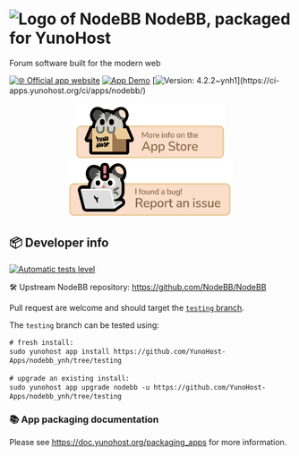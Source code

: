<!--
N.B.: This README was automatically generated by <https://github.com/YunoHost/apps_tools/blob/main/readme_generator>
It shall NOT be edited by hand.
-->

<h1>
  <img src="https://raw.githubusercontent.com/YunoHost/apps/main/logos/nodebb.png" width="32px" alt="Logo of NodeBB">
  NodeBB, packaged for YunoHost
</h1>

Forum software built for the modern web

[![🌐 Official app website](https://img.shields.io/badge/Official_app_website-darkgreen?style=for-the-badge)](https://nodebb.org)
[![App Demo](https://img.shields.io/badge/App_Demo-blue?style=for-the-badge)](https://try.nodebb.org)
[![Version: 4.2.2~ynh1](https://img.shields.io/badge/Version-4.2.2~ynh1-rgba(0,150,0,1)?style=for-the-badge)](https://ci-apps.yunohost.org/ci/apps/nodebb/)

<div align="center">
<a href="https://apps.yunohost.org/app/nodebb"><img height="100px" src="https://github.com/YunoHost/yunohost-artwork/raw/refs/heads/main/badges/neopossum-badges/badge_more_info_on_the_appstore.svg"/></a>
<a href="https://github.com/YunoHost-Apps/nodebb_ynh/issues"><img height="100px" src="https://github.com/YunoHost/yunohost-artwork/raw/refs/heads/main/badges/neopossum-badges/badge_report_an_issue.svg"/></a>
</div>

## 📦 Developer info

[![Automatic tests level](https://apps.yunohost.org/badge/cilevel/nodebb)](https://ci-apps.yunohost.org/ci/apps/nodebb/)

🛠️ Upstream NodeBB repository: <https://github.com/NodeBB/NodeBB>

Pull request are welcome and should target the [`testing` branch](https://github.com/YunoHost-Apps/nodebb_ynh/tree/testing).

The `testing` branch can be tested using:
```
# fresh install:
sudo yunohost app install https://github.com/YunoHost-Apps/nodebb_ynh/tree/testing

# upgrade an existing install:
sudo yunohost app upgrade nodebb -u https://github.com/YunoHost-Apps/nodebb_ynh/tree/testing
```

### 📚 App packaging documentation

Please see <https://doc.yunohost.org/packaging_apps> for more information.